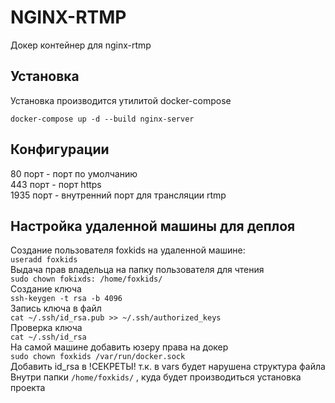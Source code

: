 # NGINX-RTMP 

Докер контейнер для nginx-rtmp

## Установка

Установка производится утилитой docker-compose

`docker-compose up -d --build nginx-server`

## Конфигурации

80 порт - порт по умолчанию  
443 порт - порт https  
1935 порт - внутренний порт для трансляции rtmp

## Настройка удаленной машины для деплоя 
Создание пользователя foxkids на удаленной машине:  
`useradd foxkids`  
Выдача прав владельца на папку пользователя для чтения  
`sudo chown fokixds: /home/foxkids/`  
Создание ключа  
`ssh-keygen -t rsa -b 4096`  
Запись ключа в файл  
`cat ~/.ssh/id_rsa.pub >> ~/.ssh/authorized_keys`  
Проверка ключа  
`cat ~/.ssh/id_rsa`  
На самой машине добавить юзеру права на докер  
`sudo chown foxkids /var/run/docker.sock`  
Добавить id_rsa в !СЕКРЕТЫ! т.к. в vars будет нарушена структура файла  
Внутри папки `/home/foxkids/` , куда будет производиться установка проекта

